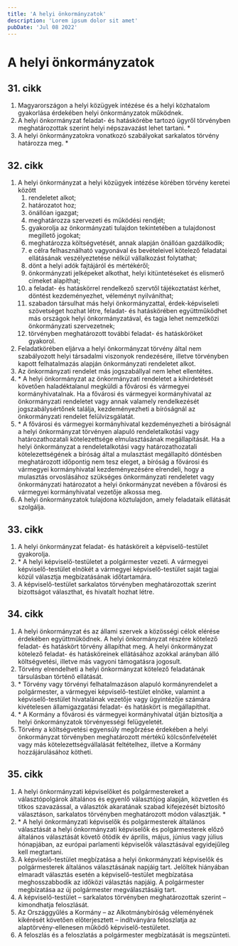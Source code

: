 ```yaml
---
title: 'A helyi önkormányzatok'
description: 'Lorem ipsum dolor sit amet'
pubDate: 'Jul 08 2022'
---
```


# A helyi önkormányzatok

## 31. cikk
1. Magyarországon a helyi közügyek intézése és a helyi közhatalom gyakorlása érdekében helyi önkormányzatok működnek.
2. A helyi önkormányzat feladat- és hatáskörébe tartozó ügyről törvényben meghatározottak szerint helyi népszavazást lehet tartani. *
3. A helyi önkormányzatokra vonatkozó szabályokat sarkalatos törvény határozza meg. *

## 32. cikk
1. A helyi önkormányzat a helyi közügyek intézése körében törvény keretei között
   1. rendeletet alkot;
   2. határozatot hoz;
   3. önállóan igazgat;
   4. meghatározza szervezeti és működési rendjét;
   5. gyakorolja az önkormányzati tulajdon tekintetében a tulajdonost megillető jogokat;
   6. meghatározza költségvetését, annak alapján önállóan gazdálkodik;
   7. e célra felhasználható vagyonával és bevételeivel kötelező feladatai ellátásának veszélyeztetése nélkül vállalkozást folytathat;
   8. dönt a helyi adók fajtájáról és mértékéről;
   9. önkormányzati jelképeket alkothat, helyi kitüntetéseket és elismerő címeket alapíthat;
   10. a feladat- és hatáskörrel rendelkező szervtől tájékoztatást kérhet, döntést kezdeményezhet, véleményt nyilváníthat;
   11. szabadon társulhat más helyi önkormányzattal, érdek-képviseleti szövetséget hozhat létre, feladat- és hatáskörében együttműködhet más országok helyi önkormányzatával, és tagja lehet nemzetközi önkormányzati szervezetnek;
   12. törvényben meghatározott további feladat- és hatásköröket gyakorol.
2. Feladatkörében eljárva a helyi önkormányzat törvény által nem szabályozott helyi társadalmi viszonyok rendezésére, illetve törvényben kapott felhatalmazás alapján önkormányzati rendeletet alkot.
3. Az önkormányzati rendelet más jogszabállyal nem lehet ellentétes.
4. \* A helyi önkormányzat az önkormányzati rendeletet a kihirdetését követően haladéktalanul megküldi a fővárosi és vármegyei kormányhivatalnak. Ha a fővárosi és vármegyei kormányhivatal az önkormányzati rendeletet vagy annak valamely rendelkezését jogszabálysértőnek találja, kezdeményezheti a bíróságnál az önkormányzati rendelet felülvizsgálatát.
5. \* A fővárosi és vármegyei kormányhivatal kezdeményezheti a bíróságnál a helyi önkormányzat törvényen alapuló rendeletalkotási vagy határozathozatali kötelezettsége elmulasztásának megállapítását. Ha a helyi önkormányzat a rendeletalkotási vagy határozathozatali kötelezettségének a bíróság által a mulasztást megállapító döntésben meghatározott időpontig nem tesz eleget, a bíróság a fővárosi és vármegyei kormányhivatal kezdeményezésére elrendeli, hogy a mulasztás orvoslásához szükséges önkormányzati rendeletet vagy önkormányzati határozatot a helyi önkormányzat nevében a fővárosi és vármegyei kormányhivatal vezetője alkossa meg.
6. A helyi önkormányzatok tulajdona köztulajdon, amely feladataik ellátását szolgálja.

## 33. cikk
1. A helyi önkormányzat feladat- és hatásköreit a képviselő-testület gyakorolja.
2. \* A helyi képviselő-testületet a polgármester vezeti. A vármegyei képviselő-testület elnökét a vármegyei képviselő-testület saját tagjai közül választja megbízatásának időtartamára.
3. A képviselő-testület sarkalatos törvényben meghatározottak szerint bizottságot választhat, és hivatalt hozhat létre.

## 34. cikk
1. A helyi önkormányzat és az állami szervek a közösségi célok elérése érdekében együttműködnek. A helyi önkormányzat részére kötelező feladat- és hatáskört törvény állapíthat meg. A helyi önkormányzat kötelező feladat- és hatásköreinek ellátásához azokkal arányban álló költségvetési, illetve más vagyoni támogatásra jogosult.
2. Törvény elrendelheti a helyi önkormányzat kötelező feladatának társulásban történő ellátását.
3. \* Törvény vagy törvényi felhatalmazáson alapuló kormányrendelet a polgármester, a vármegyei képviselő-testület elnöke, valamint a képviselő-testület hivatalának vezetője vagy ügyintézője számára kivételesen államigazgatási feladat- és hatáskört is megállapíthat.
4. \* A Kormány a fővárosi és vármegyei kormányhivatal útján biztosítja a helyi önkormányzatok törvényességi felügyeletét.
5. Törvény a költségvetési egyensúly megőrzése érdekében a helyi önkormányzat törvényben meghatározott mértékű kölcsönfelvételét vagy más kötelezettségvállalását feltételhez, illetve a Kormány hozzájárulásához kötheti.

## 35. cikk
1. A helyi önkormányzati képviselőket és polgármestereket a választópolgárok általános és egyenlő választójog alapján, közvetlen és titkos szavazással, a választók akaratának szabad kifejezését biztosító választáson, sarkalatos törvényben meghatározott módon választják. *
2. \* A helyi önkormányzati képviselők és polgármesterek általános választását a helyi önkormányzati képviselők és polgármesterek előző általános választását követő ötödik év április, május, június vagy július hónapjában, az európai parlamenti képviselők választásával egyidejűleg kell megtartani.
3. A képviselő-testület megbízatása a helyi önkormányzati képviselők és polgármesterek általános választásának napjáig tart. Jelöltek hiányában elmaradt választás esetén a képviselő-testület megbízatása meghosszabbodik az időközi választás napjáig. A polgármester megbízatása az új polgármester megválasztásáig tart.
4. A képviselő-testület – sarkalatos törvényben meghatározottak szerint – kimondhatja feloszlását.
5. Az Országgyűlés a Kormány – az Alkotmánybíróság véleményének kikérését követően előterjesztett – indítványára feloszlatja az alaptörvény-ellenesen működő képviselő-testületet.
6. A feloszlás és a feloszlatás a polgármester megbízatását is megszünteti.
